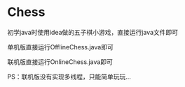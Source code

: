 # Chess
初学java时使用idea做的五子棋小游戏，直接运行java文件即可

单机版直接运行OfflineChess.java即可

联机版直接运行OnlineChess.java即可

PS：联机版没有实现多线程，只能简单玩玩...
